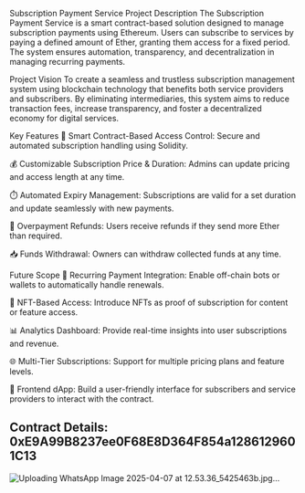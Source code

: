 Subscription Payment Service
Project Description
The Subscription Payment Service is a smart contract-based solution designed to manage subscription payments using Ethereum. Users can subscribe to services by paying a defined amount of Ether, granting them access for a fixed period. The system ensures automation, transparency, and decentralization in managing recurring payments.

Project Vision
To create a seamless and trustless subscription management system using blockchain technology that benefits both service providers and subscribers. By eliminating intermediaries, this system aims to reduce transaction fees, increase transparency, and foster a decentralized economy for digital services.

Key Features
🔐 Smart Contract-Based Access Control: Secure and automated subscription handling using Solidity.

💰 Customizable Subscription Price & Duration: Admins can update pricing and access length at any time.

⏱️ Automated Expiry Management: Subscriptions are valid for a set duration and update seamlessly with new payments.

💸 Overpayment Refunds: Users receive refunds if they send more Ether than required.

📥 Funds Withdrawal: Owners can withdraw collected funds at any time.

Future Scope
🔄 Recurring Payment Integration: Enable off-chain bots or wallets to automatically handle renewals.

🧩 NFT-Based Access: Introduce NFTs as proof of subscription for content or feature access.

📊 Analytics Dashboard: Provide real-time insights into user subscriptions and revenue.

🌐 Multi-Tier Subscriptions: Support for multiple pricing plans and feature levels.

📱 Frontend dApp: Build a user-friendly interface for subscribers and service providers to interact with the contract.

## Contract Details: 0xE9A99B8237ee0F68E8D364F854a1286129601C13
![Uploading WhatsApp Image 2025-04-07 at 12.53.36_5425463b.jpg…]()


